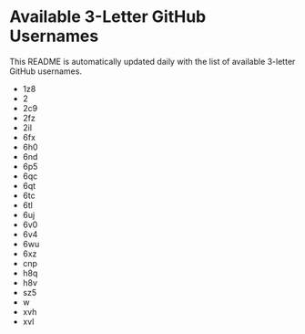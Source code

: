 # Available 3-Letter GitHub Usernames

This README is automatically updated daily with the list of available 3-letter GitHub usernames.

- 1z8
- 2
- 2c9
- 2fz
- 2il
- 6fx
- 6h0
- 6nd
- 6p5
- 6qc
- 6qt
- 6tc
- 6tl
- 6uj
- 6v0
- 6v4
- 6wu
- 6xz
- cnp
- h8q
- h8v
- sz5
- w
- xvh
- xvl
